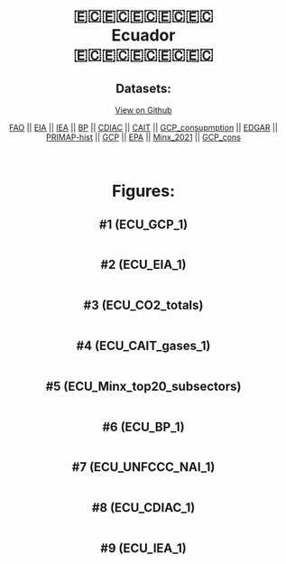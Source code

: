 
<center>
<h1 align="center">
🇪🇨🇪🇨🇪🇨🇪🇨🇪🇨
<br>
Ecuador
<br>
🇪🇨🇪🇨🇪🇨🇪🇨🇪🇨
</h1>
<h2>Datasets:</h2>
<p><a href="https://github.com/dquintani/GreenhouseData/tree/master/country_data/ECU_Ecuador/data">View on Github</a>
<br></p><p><a href="data/ECU_FAO.csv">FAO</a> || <a href="data/ECU_EIA.csv">EIA</a> || <a href="data/ECU_IEA.csv">IEA</a> || <a href="data/ECU_BP.csv">BP</a> || <a href="data/ECU_CDIAC.csv">CDIAC</a> || <a href="data/ECU_CAIT.csv">CAIT</a> || <a href="data/ECU_GCP_consupmption.csv">GCP_consupmption</a> || <a href="data/ECU_EDGAR.csv">EDGAR</a> || <a href="data/ECU_PRIMAP-hist.csv">PRIMAP-hist</a> || <a href="data/ECU_GCP.csv">GCP</a> || <a href="data/ECU_EPA.csv">EPA</a> || <a href="data/ECU_Minx_2021.csv">Minx_2021</a> || <a href="data/ECU_GCP_cons.csv">GCP_cons</a></p><p><br></p>
<h1>Figures:</h1><h2>#1 (ECU_GCP_1)</h2>
<p><img alt="" src="figures/ECU_GCP_1.png" /></p><h2>#2 (ECU_EIA_1)</h2>
<p><img alt="" src="figures/ECU_EIA_1.png" /></p><h2>#3 (ECU_CO2_totals)</h2>
<p><img alt="" src="figures/ECU_CO2_totals.png" /></p><h2>#4 (ECU_CAIT_gases_1)</h2>
<p><img alt="" src="figures/ECU_CAIT_gases_1.png" /></p><h2>#5 (ECU_Minx_top20_subsectors)</h2>
<p><img alt="" src="figures/ECU_Minx_top20_subsectors.png" /></p><h2>#6 (ECU_BP_1)</h2>
<p><img alt="" src="figures/ECU_BP_1.png" /></p><h2>#7 (ECU_UNFCCC_NAI_1)</h2>
<p><img alt="" src="figures/ECU_UNFCCC_NAI_1.png" /></p><h2>#8 (ECU_CDIAC_1)</h2>
<p><img alt="" src="figures/ECU_CDIAC_1.png" /></p><h2>#9 (ECU_IEA_1)</h2>
<p><img alt="" src="figures/ECU_IEA_1.png" /></p>
